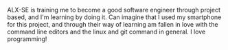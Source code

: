 ALX-SE is training me to become a good software engineer through project based, and I'm learning by doing it. Can imagine that I used my smartphone for this project, and through their way of learning am fallen in love with the command line editors and the linux and git command in general.  I love programming!
